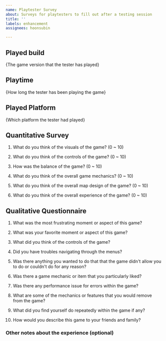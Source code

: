 ```yaml
---
name: Playtester Survey
about: Surveys for playtesters to fill out after a testing session
title: ''
labels: enhancement
assignees: hoonsubin

---
```


## Played build

{The game version that the tester has played}

## Playtime

{How long the tester has been playing the game}

## Played Platform

{Which platform the tester had played}

## Quantitative Survey

1. What do you think of the visuals of the game?
(0 ~ 10)

2. What do you think of the controls of the game?
(0 ~ 10)

3. How was the balance of the game?
(0 ~ 10)

4. What do you think of the overall game mechanics?
(0 ~ 10)

5. What do you think of the overall map design of the game?
(0 ~ 10)

6. What do you think of the overall experience of the game?
(0 ~ 10)

## Qualitative Questionnaire

1. What was the most frustrating moment or aspect of this game?

2. What was your favorite moment or aspect of this game?

3. What did you think of the controls of the game?

4. Did you have troubles navigating through the menus?

5. Was there anything you wanted to do that that the game didn't allow you to do or couldn't do for any reason?

6. Was there a game mechanic or item that you particularly liked?

7. Was there any performance issue for errors within the game?

8. What are some of the mechanics or features that you would remove from the game?

9. What did you find yourself do repeatedly within the game if any?

10. How would you describe this game to your friends and family?

### Other notes about the experience (optional)
